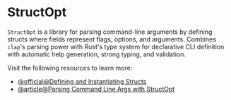 # StructOpt

`StructOpt` is a library for parsing command-line arguments by defining structs where fields represent flags, options, and arguments. Combines `clap`'s parsing power with Rust's type system for declarative CLI definition with automatic help generation, strong typing, and validation.

Visit the following resources to learn more:

- [@official@Defining and Instantiating Structs](https://doc.rust-lang.org/book/ch05-01-defining-structs.html)
- [@article@Parsing Command Line Args with StructOpt](https://www.tenderisthebyte.com/blog/2019/05/08/parsing-cli-args-with-structopt/)
